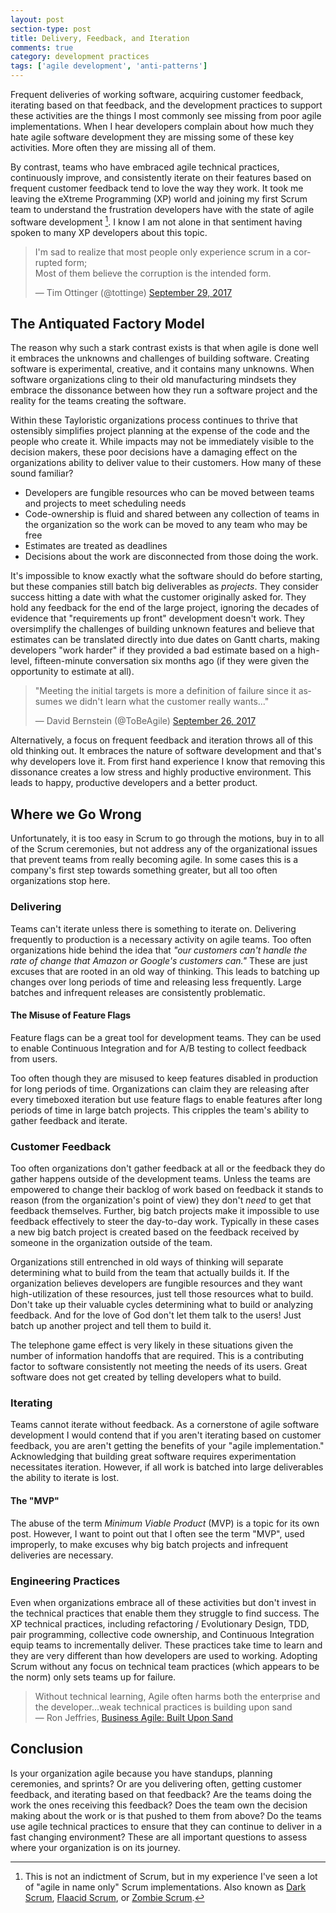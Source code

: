 ```yaml
---
layout: post
section-type: post
title: Delivery, Feedback, and Iteration 
comments: true
category: development practices
tags: ['agile development', 'anti-patterns']
---
```


Frequent deliveries of working software, acquiring customer feedback, iterating based on that feedback, and the development practices to support these activities are the things I most commonly see missing from poor agile implementations. When I hear developers complain about how much they hate agile software development they are missing some of these key activities. More often they are missing all of them. 

By contrast, teams who have embraced agile technical practices, continuously improve, and consistently iterate on their features based on frequent customer feedback tend to love the way they work. It took me leaving the eXtreme Programming (XP) world and joining my first Scrum team to understand the frustration developers have with the state of agile software development [^1]. I know I am not alone in that sentiment having spoken to many XP developers about this topic. 

<blockquote class="twitter-tweet" data-lang="en"><p lang="en" dir="ltr">I&#39;m sad to realize that most people only experience scrum in a corrupted form; <br>Most of them believe the corruption is the intended form.</p>&mdash; Tim Ottinger (@tottinge) <a href="https://twitter.com/tottinge/status/913761095860604928?ref_src=twsrc%5Etfw">September 29, 2017</a></blockquote>
<script async src="//platform.twitter.com/widgets.js" charset="utf-8"></script>

## The Antiquated Factory Model 

The reason why such a stark contrast exists is that when agile is done well it embraces the unknowns and challenges of building software. Creating software is experimental, creative, and it contains many unknowns. When software organizations cling to their old manufacturing mindsets they embrace the dissonance between how they run a software project and the reality for the teams creating the software. 

Within these Tayloristic organizations process continues to thrive that ostensibly simplifies project planning at the expense of the code and the people who create it. While impacts may not be immediately visible to the decision makers, these poor decisions have a damaging effect on the organizations ability to deliver value to their customers. How many of these sound familiar?

* Developers are fungible resources who can be moved between teams and projects to meet scheduling needs
* Code-ownership is fluid and shared between any collection of teams in the organization so the work can be moved to any team who may be free 
* Estimates are treated as deadlines 
* Decisions about the work are disconnected from those doing the work.

It's impossible to know exactly what the software should do before starting, but these companies still batch big deliverables as *projects*. They consider success hitting a date with what the customer originally asked for. They hold any feedback for the end of the large project, ignoring the decades of evidence that "requirements up front" development doesn't work. They oversimplify the challenges of building unknown features and believe that estimates can be translated directly into due dates on Gantt charts, making developers "work harder" if they provided a bad estimate based on a high-level, fifteen-minute conversation six months ago (if they were given the opportunity to estimate at all).

<blockquote class="twitter-tweet" data-lang="en"><p lang="en" dir="ltr">&quot;Meeting the initial targets is more a definition of failure since it assumes we didn&#39;t learn what the customer really wants...&quot;</p>&mdash; David Bernstein (@ToBeAgile) <a href="https://twitter.com/ToBeAgile/status/912743657836548097?ref_src=twsrc%5Etfw">September 26, 2017</a></blockquote>
<script async src="//platform.twitter.com/widgets.js" charset="utf-8"></script>

Alternatively, a focus on frequent feedback and iteration throws all of this old thinking out. It embraces the nature of software development and that's why developers love it. From first hand experience I know that removing this dissonance creates a low stress and highly productive environment. This leads to happy, productive developers and a better product. 

## Where we Go Wrong 

Unfortunately, it is too easy in Scrum to go through the motions, buy in to all of the Scrum ceremonies, but not address any of the organizational issues that prevent teams from really becoming agile. In some cases this is a company's first step towards something greater, but all too often organizations stop here. 

### Delivering

Teams can't iterate unless there is something to iterate on. Delivering frequently to production is a necessary activity on agile teams. Too often organizations hide behind the idea that *"our customers can't handle the rate of change that Amazon or Google's customers can."* These are just excuses that are rooted in an old way of thinking. This leads to batching up changes over long periods of time and releasing less frequently. Large batches and infrequent releases are consistently problematic. 

#### The Misuse of Feature Flags

Feature flags can be a great tool for development teams. They can be used to enable Continuous Integration and for A/B testing to collect feedback from users. 

Too often though they are misused to keep features disabled in production for long periods of time. Organizations can claim they are releasing after every timeboxed iteration but use feature flags to enable features after long periods of time in large batch projects. This cripples the team's ability to gather feedback and iterate. 

### Customer Feedback

Too often organizations don't gather feedback at all or the feedback they do gather happens outside of the development teams. Unless the teams are empowered to change their backlog of work based on feedback it stands to reason (from the organization's point of view) they don't *need* to get that feedback themselves. Further, big batch projects make it impossible to use feedback effectively to steer the day-to-day work. Typically in these cases a new big batch project is created based on the feedback received by someone in the organization outside of the team.

Organizations still entrenched in old ways of thinking will separate determining what to build from the team that actually builds it. If the organization believes developers are fungible resources and they want high-utilization of these resources, just tell those resources what to build. Don't take up their valuable cycles determining what to build or analyzing feedback. And for the love of God don't let them talk to the users! Just batch up another project and tell them to build it. 

The telephone game effect is very likely in these situations given the number of information handoffs that are required. This is a contributing factor to software consistently not meeting the needs of its users. Great software does not get created by telling developers what to build.

### Iterating

Teams cannot iterate without feedback. As a cornerstone of agile software development I would contend that if you aren't iterating based on customer feedback, you are aren't getting the benefits of your "agile implementation." Acknowledging that building great software requires experimentation necessitates iteration. However, if all work is batched into large deliverables the ability to iterate is lost. 

#### The "MVP"

The abuse of the term *Minimum Viable Product* (MVP) is a topic for its own post. However, I want to point out that I often see the term "MVP", used improperly, to make excuses why big batch projects and infrequent deliveries are necessary. 

### Engineering Practices

Even when organizations embrace all of these activities but don't invest in the technical practices that enable them they struggle to find success. The XP technical practices, including refactoring / Evolutionary Design, TDD, pair programming, collective code ownership, and Continuous Integration equip teams to incrementally deliver. These practices take time to learn and they are very different than how developers are used to working. Adopting Scrum without any focus on technical team practices (which appears to be the norm) only sets teams up for failure.

> Without technical learning, Agile often harms both the enterprise and the developer...weak technical practices is building upon sand  
> &mdash; Ron Jeffries, [Business Agile: Built Upon Sand](http://ronjeffries.com/articles/017-08ff/sand/)

## Conclusion

Is your organization agile because you have standups, planning ceremonies, and sprints? Or are you delivering often, getting customer feedback, and iterating based on that feedback? Are the teams doing the work the ones receiving this feedback? Does the team own the decision making about the work or is that pushed to them from above? Do the teams use agile technical practices to ensure that they can continue to deliver in a fast changing environment? These are all important questions to assess where your organization is on its journey.  

[^1]: This is not an indictment of Scrum, but in my experience I've seen a lot of "agile in name only" Scrum implementations. Also known as [Dark Scrum](http://ronjeffries.com/categories/dark-scrum/), [Flaacid Scrum](https://martinfowler.com/bliki/FlaccidScrum.html), or [Zombie Scrum](https://twitter.com/tottinge/status/913890035845517312).
